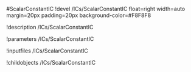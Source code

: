 <!-- MOOSE Object Documentation Stub: Remove this when content is added. -->
#ScalarConstantIC
!devel /ICs/ScalarConstantIC float=right width=auto margin=20px padding=20px background-color=#F8F8F8

!description /ICs/ScalarConstantIC

!parameters /ICs/ScalarConstantIC

!inputfiles /ICs/ScalarConstantIC

!childobjects /ICs/ScalarConstantIC
